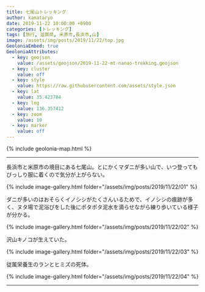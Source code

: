 ```yaml
---
title: 七尾山トレッキング
author: kamataryo
date: 2019-11-22 10:00:00 +0900
categories: [トレッキング]
tags: [旅行, 滋賀県, 米原市,長浜市,山]
image: /assets/img/posts/2019/11/22/top.jpg
GeoloniaEmbed: true
GeoloniaAttributes:
  - key: geojson
    value: /assets/geojson/2019-11-22-mt-nanao-trekking.geojson
  - key: cluster
    value: off
  - key: style
    value: https://raw.githubusercontent.com/assets/style.json
  - key: lat
    value: 35.423784
  - key: lng
    value: 136.357412
  - key: zoom
    value: 10
  - key: marker
    value: off
---
```


{% include geolonia-map.html %}

---

長浜市と米原市の境目にある七尾山。とにかくマダニが多い山で、いつ登ってもびっしり服に着くので気分が上がらない。

{% include image-gallery.html folder="/assets/img/posts/2019/11/22/01" %}

ダニが多いのはおそらくイノシシがたくさんいるためで、イノシシの痕跡が多く、ヌタ場で泥浴びをした後にポタポタ泥水を滴らせながら練り歩いている様子が分かる。

{% include image-gallery.html folder="/assets/img/posts/2019/11/22/02" %}

沢山キノコが生えていた。

{% include image-gallery.html folder="/assets/img/posts/2019/11/22/03" %}

従属栄養生のランとヒミズの死体。

{% include image-gallery.html folder="/assets/img/posts/2019/11/22/04" %}

---
